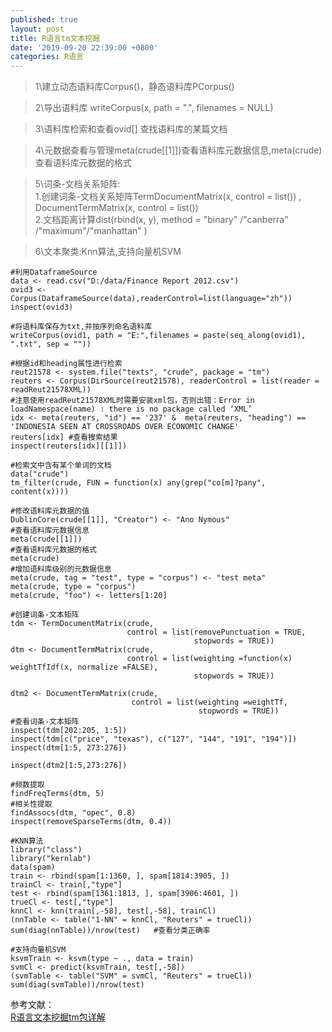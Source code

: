 ```yaml
---
published: true
layout: post
title: R语言tm文本挖掘
date: '2019-09-20 22:39:00 +0800'
categories: R语言
---
```


>1\建立动态语料库Corpus()，静态语料库PCorpus()

>2\导出语料库 writeCorpus(x, path = ".", filenames = NULL)

>3\语料库检索和查看ovid[] 查找语料库的某篇文档

>4\元数据查看与管理meta(crude[[1]])查看语料库元数据信息,meta(crude)查看语料库元数据的格式

>5\词条-文档关系矩阵:<br>
      1.创建词条-文档关系矩阵TermDocumentMatrix(x, control = list()) , DocumentTermMatrix(x, control = list())<br>
      2.文档距离计算dist(rbind(x, y), method = "binary" /"canberra" /"maximum"/"manhattan" )

>6\文本聚类:Knn算法,支持向量机SVM
<!-- more -->
````YMAL
#利用DataframeSource
data <- read.csv("D:/data/Finance Report 2012.csv")
ovid3 <- Corpus(DataframeSource(data),readerControl=list(language="zh"))
inspect(ovid3)

#将语料库保存为txt,并按序列命名语料库
writeCorpus(ovid1, path = "E:",filenames = paste(seq_along(ovid1), ".txt", sep = ""))

#根据id和heading属性进行检索
reut21578 <- system.file("texts", "crude", package = "tm")
reuters <- Corpus(DirSource(reut21578), readerControl = list(reader = readReut21578XML))
#注意使用readReut21578XML时需要安装xml包，否则出错：Error in loadNamespace(name) : there is no package called ‘XML’
idx <- meta(reuters, "id") == '237' &  meta(reuters, "heading") == 'INDONESIA SEEN AT CROSSROADS OVER ECONOMIC CHANGE'
reuters[idx] #查看搜索结果
inspect(reuters[idx][[1]])

#检索文中含有某个单词的文档
data("crude")
tm_filter(crude, FUN = function(x) any(grep("co[m]?pany", content(x))))

#修改语料库元数据的值
DublinCore(crude[[1]], "Creator") <- "Ano Nymous"
#查看语料库元数据信息
meta(crude[[1]])
#查看语料库元数据的格式
meta(crude)
#增加语料库级别的元数据信息
meta(crude, tag = "test", type = "corpus") <- "test meta"
meta(crude, type = "corpus")
meta(crude, "foo") <- letters[1:20]

#创建词条-文本矩阵
tdm <- TermDocumentMatrix(crude,
                          control = list(removePunctuation = TRUE,
                                         stopwords = TRUE))
dtm <- DocumentTermMatrix(crude,
                          control = list(weighting =function(x) weightTfIdf(x, normalize =FALSE),
                                         stopwords = TRUE))

dtm2 <- DocumentTermMatrix(crude,
                           control = list(weighting =weightTf,
                                          stopwords = TRUE))                                        
#查看词条-文本矩阵
inspect(tdm[202:205, 1:5])
inspect(tdm[c("price", "texas"), c("127", "144", "191", "194")])
inspect(dtm[1:5, 273:276])

inspect(dtm2[1:5,273:276])

#频数提取
findFreqTerms(dtm, 5)
#相关性提取
findAssocs(dtm, "opec", 0.8)
inspect(removeSparseTerms(dtm, 0.4))

#KNN算法
library("class")
library("kernlab")
data(spam)
train <- rbind(spam[1:1360, ], spam[1814:3905, ])
trainCl <- train[,"type"]
test <- rbind(spam[1361:1813, ], spam[3906:4601, ])
trueCl <- test[,"type"]
knnCl <- knn(train[,-58], test[,-58], trainCl)
(nnTable <- table("1-NN" = knnCl, "Reuters" = trueCl))
sum(diag(nnTable))/nrow(test)   #查看分类正确率

#支持向量机SVM
ksvmTrain <- ksvm(type ~ ., data = train)
svmCl <- predict(ksvmTrain, test[,-58])
(svmTable <- table("SVM" = svmCl, "Reuters" = trueCl))
sum(diag(svmTable))/nrow(test)
````
参考文献：<br>
[R语言文本挖掘tm包详解](https://www.jianshu.com/p/948eef869be3)
